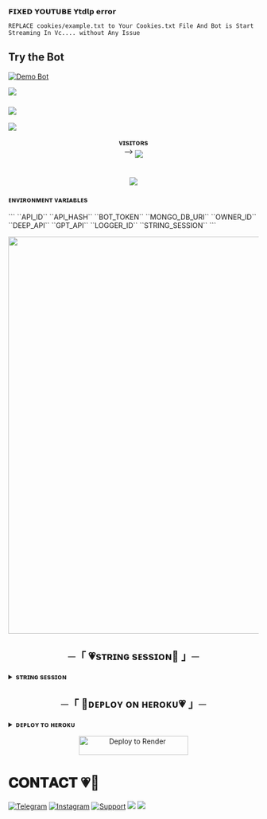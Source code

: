 𝗙𝗜𝗫𝗘𝗗 𝗬𝗢𝗨𝗧𝗨𝗕𝗘 𝗬𝘁𝗱𝗹𝗽 𝗲𝗿𝗿𝗼𝗿
 
  ` 𝚁𝙴𝙿𝙻𝙰𝙲𝙴 𝚌𝚘𝚘𝚔𝚒𝚎𝚜/𝚎𝚡𝚊𝚖𝚙𝚕𝚎.𝚝𝚡𝚝 𝚝𝚘 𝚈𝚘𝚞𝚛 𝙲𝚘𝚘𝚔𝚒𝚎𝚜.𝚝𝚡𝚝 𝙵𝚒𝚕𝚎
   𝙰𝚗𝚍 𝙱𝚘𝚝 𝚒𝚜 𝚂𝚝𝚊𝚛𝚝 𝚂𝚝𝚛𝚎𝚊𝚖𝚒𝚗𝚐 𝙸𝚗 𝚅𝚌.... 𝚠𝚒𝚝𝚑𝚘𝚞𝚝 𝙰𝚗𝚢 𝙸𝚜𝚜𝚞𝚎 `
   
 ## Try the Bot

[![Demo Bot](https://img.shields.io/badge/🖤-Demo%20Bot-blue.svg?style=for-the-badge)](https://t.me/Miss_YumiPro_Bot)

<img src="https://user-images.githubusercontent.com/73097560/115834477-dbab4500-a447-11eb-908a-139a6edaec5c.gif">
<h3><img  style="align-item" :"center" 
   <img src="https://readme-typing-svg.herokuapp.com?color=00BFFF&width=620&lines=✨+🦋+𝐇𝐄𝐘+𝐓𝐇𝐄𝐑𝐄+𝐓𝐇𝐈𝐒+𝐈𝐒+𝐌𝐑+𝐗+𝐁𝐑𝐎𝐊𝐄𝐍+🖤+🥀"></b></h3>
<img src="https://user-images.githubusercontent.com/73097560/115834477-dbab4500-a447-11eb-908a-139a6edaec5c.gif">
<p align="center">
    <b>ᴠɪsɪᴛᴏʀs</b><br>
 -->    <img align="middle" src="https://profile-counter.glitch.me/mrxbroken011/count.svg" />
</p>
<h1 align ="center"><img src="https://readme-typing-svg.herokuapp.com?color=F778A1&width=350&lines=✨+🦋𝐀𝐍𝐍𝐈𝐄+𝐌𝐔𝐒𝐈𝐂+𝐁𝐎𝐓🖤+🥀"></b></h1>


<summary><b>ᴇɴᴠɪʀᴏɴᴍᴇɴᴛ ᴠᴀʀɪᴀʙʟᴇs</b></summary>
<br>
```  
``API_ID``
``API_HASH``
``BOT_TOKEN``
``MONGO_DB_URI``
``OWNER_ID``
``DEEP_API`` 
``GPT_API`` 
``LOGGER_ID``
``STRING_SESSION``
```


<p align="center"><a href="https://t.me/BROKENXNETWORK"><img src="https://telegra.ph/file/ca3c86842fe3a4f07a3b6.jpg" width="800px"></a></p>



<h2 align="center">
    ─「 💗sᴛʀɪɴɢ sᴇssɪᴏɴ🦋 」─
</h2>
<details>
<summary><b>sᴛʀɪɴɢ sᴇssɪᴏɴ</b></summary>
<br>
<p align="center"><a href="https://t.me/Stringmf_bot"> <img src="https://img.shields.io/badge/String%20Session-black?style=for-the-badge&logo=replit" width="220" height="38.45"/></a></p>
</details>

<h2 align="center">
    ─「 🦋ᴅᴇᴩʟᴏʏ ᴏɴ ʜᴇʀᴏᴋᴜ💗 」─
</h2>
<details>
<summary><b>ᴅᴇᴘʟᴏʏ ᴛᴏ ʜᴇʀᴏᴋᴜ</b></summary>
<br>
<p align="center"><a href="http://dashboard.heroku.com/new?template=https://github.com/MrXBroken011/anniex"> <img src="https://img.shields.io/badge/Deploy%20On%20Heroku-red?style=for-the-badge&logo=heroku" width="220" height="38.45"/></a></p>
</details>


<p align="center">
    <a href="https://render.com/deploy?repo=https://github.com/MrXBroken011/anniex">
        <img src="https://render.com/images/deploy-to-render-button.svg" alt="Deploy to Render" width="220" height="38.45"/>
    </a>
</p>
 


# 𝐂𝐎𝐍𝐓𝐀𝐂𝐓 💗🥀
<a href="https://t.me/MRBROKN"><img title="Telegram" src="https://img.shields.io/badge/MR-BROKEN-%23000000.svg?&style=for-the-badge&logo=telegram&logoColor=61DAFB"></a>
<a href="https://instagram.com/ig_.mr.broken"><img title="Instagram" src="https://img.shields.io/badge/instagram-%23E4405F.svg?&style=for-the-badge&logo=instagram&logoColor=white"></a>
<a href="https://t.me/BROKENXNETWORK"><img title="Support" src="https://img.shields.io/badge/Updates-%23000000.svg?&style=for-the-badge&logo=telegram&logoColor=61DAFB"></a>
<img src="https://user-images.githubusercontent.com/73097560/115834477-dbab4500-a447-11eb-908a-139a6edaec5c.gif">
<img src="https://user-images.githubusercontent.com/73097560/115834477-dbab4500-a447-11eb-908a-139a6edaec5c.gif">
